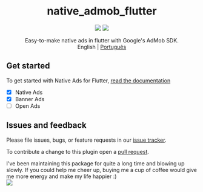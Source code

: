 <center>
  <h1>native_admob_flutter</h1>
  <a title="Pub" href="https://pub.dartlang.org/packages/native_admob_flutter" ><img src="https://img.shields.io/pub/v/native_admob_flutter.svg?style=popout&include_prereleases" /></a>
  <a title="Buy me a coffee" href="https://www.buymeacoffee.com/bdlukaa"><img src="https://img.buymeacoffee.com/button-api/?text=Buy me a coffee&emoji=&slug=bdlukaa&button_colour=FF5F5F&font_colour=ffffff&font_family=Lato&outline_colour=000000&coffee_colour=FFDD00"></a>

Easy-to-make native ads in flutter with Google's AdMob SDK.\
English | [Português](README-PT.md)

</center>

## Get started

To get started with Native Ads for Flutter, [read the documentation](https://github.com/bdlukaa/native_admob_flutter/wiki)

- [x] Native Ads
- [x] Banner Ads
- [ ] Open Ads

## Issues and feedback
Please file issues, bugs, or feature requests in our [issue tracker](https://github.com/bdlukaa/native_admob_flutter/issues/new).

To contribute a change to this plugin open a [pull request](https://github.com/bdlukaa/native_admob_flutter/pulls).

I've been maintaining this package for quite a long time and blowing up slowly. If you could help me cheer up, buying me a cup of coffee would give me more energy and make my life happier :)\
<a title="Buy me a coffee" href="https://www.buymeacoffee.com/bdlukaa"><img src="https://img.buymeacoffee.com/button-api/?text=Buy me a coffee&emoji=&slug=bdlukaa&button_colour=FF5F5F&font_colour=ffffff&font_family=Lato&outline_colour=000000&coffee_colour=FFDD00"></a>